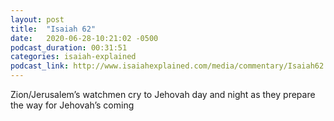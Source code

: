 ```yaml
---
layout: post
title:  "Isaiah 62"
date:   2020-06-28-10:21:02 -0500
podcast_duration: 00:31:51
categories: isaiah-explained
podcast_link: http://www.isaiahexplained.com/media/commentary/Isaiah62.mp3
---
```

Zion/Jerusalem’s watchmen cry to Jehovah day and night as they prepare the way for Jehovah’s coming
